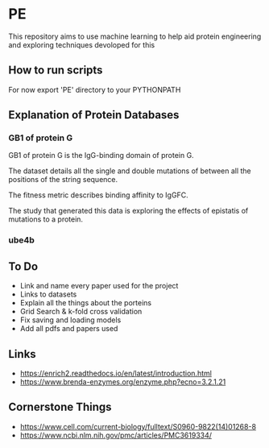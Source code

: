 # PE

This repository aims to use machine learning to help aid protein engineering and exploring techniques devoloped for this

## How to run scripts

For now export 'PE' directory to your PYTHONPATH

## Explanation of Protein Databases

### GB1 of protein G

GB1 of protein G is the IgG-binding domain of protein G.

The dataset details all the single and double mutations of between all the positions of the string sequence.

The fitness metric describes binding affinity to IgGFC.

The study that generated this data is exploring the effects of epistatis of mutations to a protein.

### ube4b











## To Do
- Link and name every paper used for the project
- Links to datasets
- Explain all the things about the porteins
- Grid Search & k-fold cross validation
- Fix saving and loading models
- Add all pdfs and papers used

## Links

- https://enrich2.readthedocs.io/en/latest/introduction.html
- https://www.brenda-enzymes.org/enzyme.php?ecno=3.2.1.21

## Cornerstone Things

- https://www.cell.com/current-biology/fulltext/S0960-9822(14)01268-8
- https://www.ncbi.nlm.nih.gov/pmc/articles/PMC3619334/
